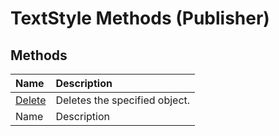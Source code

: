 
# TextStyle Methods (Publisher)

## Methods



|**Name**|**Description**|
|:-----|:-----|
| [Delete](4b04a7f3-9bf1-122f-ca09-7552e06c9222.md)|Deletes the specified object.|
|Name|Description|
